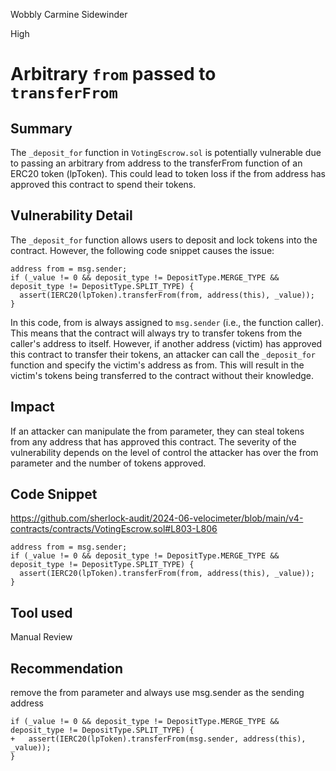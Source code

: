 Wobbly Carmine Sidewinder

High

# Arbitrary `from` passed to `transferFrom`

## Summary
The `_deposit_for` function in `VotingEscrow.sol` is potentially vulnerable due to passing an arbitrary from address to the transferFrom function of an ERC20 token (lpToken). This could lead to token loss if the from address has approved this contract to spend their tokens.

## Vulnerability Detail
The `_deposit_for` function allows users to deposit and lock tokens into the contract. However, the following code snippet causes the issue:

```solidity
address from = msg.sender;
if (_value != 0 && deposit_type != DepositType.MERGE_TYPE && deposit_type != DepositType.SPLIT_TYPE) {
  assert(IERC20(lpToken).transferFrom(from, address(this), _value));
}
```
In this code, from is always assigned to `msg.sender` (i.e., the function caller). This means that the contract will always try to transfer tokens from the caller's address to itself. However, if another address (victim) has approved this contract to transfer their tokens, an attacker can call the `_deposit_for` function and specify the victim's address as from. This will result in the victim's tokens being transferred to the contract without their knowledge.

## Impact
If an attacker can manipulate the from parameter, they can steal tokens from any address that has approved this contract. The severity of the vulnerability depends on the level of control the attacker has over the from parameter and the number of tokens approved.

## Code Snippet
https://github.com/sherlock-audit/2024-06-velocimeter/blob/main/v4-contracts/contracts/VotingEscrow.sol#L803-L806

```solidity
address from = msg.sender;
if (_value != 0 && deposit_type != DepositType.MERGE_TYPE && deposit_type != DepositType.SPLIT_TYPE) {
  assert(IERC20(lpToken).transferFrom(from, address(this), _value));
}
```

## Tool used

Manual Review

## Recommendation
remove the from parameter and always use msg.sender as the sending address

```solidity
if (_value != 0 && deposit_type != DepositType.MERGE_TYPE && deposit_type != DepositType.SPLIT_TYPE) {
+   assert(IERC20(lpToken).transferFrom(msg.sender, address(this), _value));
}
```